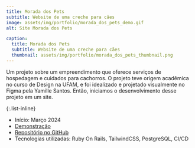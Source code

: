 ```yaml
---
title: Morada dos Pets
subtitle: Website de uma creche para cães
image: assets/img/portfolio/morada_dos_pets_demo.gif
alt: Site Morada dos Pets

caption:
  title: Morada dos Pets
  subtitle: Website de uma creche para cães
  thumbnail: assets/img/portfolio/morada_dos_pets_thumbnail.png
---
```

Um projeto sobre um empreendimento que oferece serviços de hospedagem e cuidados para cachorros. O projeto teve origem acadêmica no curso de Design na UFAM, e foi idealizado e projetado visualmente no Figma pela Yamille Santos. Então, iniciamos o desenvolvimento desse projeto em um site.

{:.list-inline}
- Início: Março 2024
- [Demonstração](https://moradadospets2-solitary-morning-4148.fly.dev/)
- [Repositório no GitHub](https://github.com/YvesCesar/morada_dos_pets)
- Tecnologias utilizadas: Ruby On Rails, TailwindCSS, PostgreSQL, CI/CD

